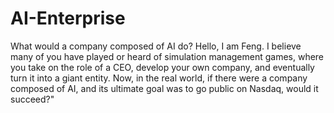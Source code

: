 # AI-Enterprise
What would a company composed of AI do?
Hello, I am Feng.
I believe many of you have played or heard of simulation management games, where you take on the role of a CEO, develop your own company, and eventually turn it into a giant entity. Now, in the real world, if there were a company composed of AI, and its ultimate goal was to go public on Nasdaq, would it succeed?"
